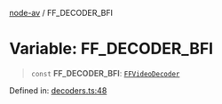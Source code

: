 [node-av](../globals.md) / FF\_DECODER\_BFI

# Variable: FF\_DECODER\_BFI

> `const` **FF\_DECODER\_BFI**: [`FFVideoDecoder`](../type-aliases/FFVideoDecoder.md)

Defined in: [decoders.ts:48](https://github.com/seydx/av/blob/f8631fc881b394300b1479f511d55cf1c370a87f/src/constants/decoders.ts#L48)
